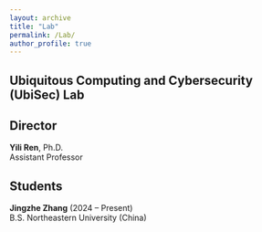 ```yaml
---
layout: archive
title: "Lab"
permalink: /Lab/
author_profile: true
---
```


Ubiquitous Computing and Cybersecurity (UbiSec) Lab
------

Director
------
**Yili Ren**, Ph.D.     
Assistant Professor

Students
------
**Jingzhe Zhang** (2024 – Present)     
B.S. Northeastern University (China)

